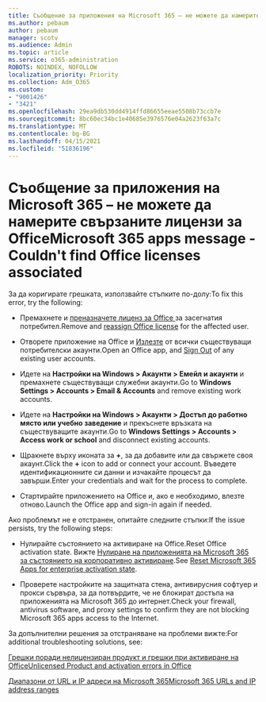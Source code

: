 ```yaml
---
title: Съобщение за приложения на Microsoft 365 – не можете да намерите свързаните лицензи за Office
ms.author: pebaum
author: pebaum
manager: scotv
ms.audience: Admin
ms.topic: article
ms.service: o365-administration
ROBOTS: NOINDEX, NOFOLLOW
localization_priority: Priority
ms.collection: Adm_O365
ms.custom:
- "9001426"
- "3421"
ms.openlocfilehash: 29ea9db530dd4914ffd86655eeae5508b73ccb7e
ms.sourcegitcommit: 8bc60ec34bc1e40685e3976576e04a2623f63a7c
ms.translationtype: MT
ms.contentlocale: bg-BG
ms.lasthandoff: 04/15/2021
ms.locfileid: "51836196"
---
```

# <a name="microsoft-365-apps-message---couldnt-find-office-licenses-associated"></a><span data-ttu-id="90697-102">Съобщение за приложения на Microsoft 365 – не можете да намерите свързаните лицензи за Office</span><span class="sxs-lookup"><span data-stu-id="90697-102">Microsoft 365 apps message - Couldn't find Office licenses associated</span></span>

<span data-ttu-id="90697-103">За да коригирате грешката, използвайте стъпките по-долу:</span><span class="sxs-lookup"><span data-stu-id="90697-103">To fix this error, try the following:</span></span>

- <span data-ttu-id="90697-104">Премахнете и [преназначете лиценз за Office ](https://docs.microsoft.com/microsoft-365/admin/manage/assign-licenses-to-users) за засегнатия потребител.</span><span class="sxs-lookup"><span data-stu-id="90697-104">Remove and [reassign Office license](https://docs.microsoft.com/microsoft-365/admin/manage/assign-licenses-to-users) for the affected user.</span></span>

- <span data-ttu-id="90697-105">Отворете приложение на Office и [Излезте](https://support.office.com/article/sign-out-of-office-5a20dc11-47e9-4b6f-945d-478cb6d92071) от всички съществуващи потребителски акаунти.</span><span class="sxs-lookup"><span data-stu-id="90697-105">Open an Office app, and [Sign Out](https://support.office.com/article/sign-out-of-office-5a20dc11-47e9-4b6f-945d-478cb6d92071) of any existing user accounts.</span></span>

- <span data-ttu-id="90697-106">Идете на **Настройки на Windows > Акаунти > Емейл и акаунти** и премахнете съществуващи служебни акаунти.</span><span class="sxs-lookup"><span data-stu-id="90697-106">Go to **Windows Settings > Accounts > Email & Accounts** and remove existing work accounts.</span></span>

- <span data-ttu-id="90697-107">Идете на **Настройки на Windows > Акаунти > Достъп до работно място или учебно заведение** и прекъснете връзката на съществуващите акаунти.</span><span class="sxs-lookup"><span data-stu-id="90697-107">Go to **Windows Settings > Accounts > Access work or school** and disconnect existing accounts.</span></span>

- <span data-ttu-id="90697-108">Щракнете върху иконата за **+**, за да добавите или да свържете своя акаунт.</span><span class="sxs-lookup"><span data-stu-id="90697-108">Click the **+** icon to add or connect your account.</span></span> <span data-ttu-id="90697-109">Въведете идентификационните си данни и изчакайте процесът да завърши.</span><span class="sxs-lookup"><span data-stu-id="90697-109">Enter your credentials and wait for the process to complete.</span></span>

- <span data-ttu-id="90697-110">Стартирайте приложението на Office и, ако е необходимо, влезте отново.</span><span class="sxs-lookup"><span data-stu-id="90697-110">Launch the Office app and sign-in again if needed.</span></span>

<span data-ttu-id="90697-111">Ако проблемът не е отстранен, опитайте следните стъпки:</span><span class="sxs-lookup"><span data-stu-id="90697-111">If the issue persists, try the following steps:</span></span>

- <span data-ttu-id="90697-112">Нулирайте състоянието на активиране на Office.</span><span class="sxs-lookup"><span data-stu-id="90697-112">Reset Office activation state.</span></span> <span data-ttu-id="90697-113">Вижте [Нулиране на приложенията на Microsoft 365 за състоянието на корпоративно активиране](https://docs.microsoft.com/office365/troubleshoot/activation/reset-office-365-proplus-activation-state).</span><span class="sxs-lookup"><span data-stu-id="90697-113">See [Reset Microsoft 365 Apps for enterprise activation state](https://docs.microsoft.com/office365/troubleshoot/activation/reset-office-365-proplus-activation-state).</span></span>

- <span data-ttu-id="90697-114">Проверете настройките на защитната стена, антивирусния софтуер и прокси сървъра, за да потвърдите, че не блокират достъпа на приложенията на Microsoft 365 до интернет.</span><span class="sxs-lookup"><span data-stu-id="90697-114">Check your firewall, antivirus software, and proxy settings to confirm they are not blocking Microsoft 365 apps access to the Internet.</span></span> 

<span data-ttu-id="90697-115">За допълнителни решения за отстраняване на проблеми вижте:</span><span class="sxs-lookup"><span data-stu-id="90697-115">For additional troubleshooting solutions, see:</span></span>

[<span data-ttu-id="90697-116">Грешки поради нелицензиран продукт и грешки при активиране на Office</span><span class="sxs-lookup"><span data-stu-id="90697-116">Unlicensed Product and activation errors in Office</span></span>](https://support.office.com/Article/0d23d3c0-c19c-4b2f-9845-5344fedc4380?wt.mc_id=Alchemy_ClientDIA)

[<span data-ttu-id="90697-117">Диапазони от URL и IP адреси на Microsoft 365</span><span class="sxs-lookup"><span data-stu-id="90697-117">Microsoft 365 URLs and IP address ranges</span></span>](https://docs.microsoft.com/office365/enterprise/urls-and-ip-address-ranges)
